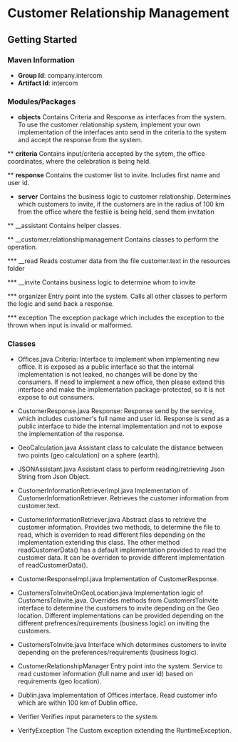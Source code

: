 # Customer Relationship Management

## Getting Started

### Maven Information
* __Group Id__: company.intercom
* __Artifact Id__: intercom

### Modules/Packages

* __objects__
Contains Criteria and Response as interfaces from the system. To use the customer relationship system, implement your own implementation of the interfaces anto send in the criteria to the  system
and accept the response from the system.

** __criteria__
Contains input/criteria accepted by the sytem, the office coordinates, where the celebration is being held.

** __response__
Contains the customer list to invite. Includes first name and user id.

* __server__
Contains the business logic to customer relationship. Determines which customers to invite, if the customers are in the radius of 100 km from the office where the festiie is being held, send them
invitation

** __assistant
Contains helper classes.

** __customer.relationshipmanagement
Contains classes to perform the operation.

*** __read
Reads costumer data from the file customer.text in the resources folder

*** __invite
Contains business logic to determine whom to invite

*** organizer
Entry point into the system. Calls all other classes to perform the logic and send back a response.

*** exception
The exception package which includes the exception to tbe thrown when input is invalid or malformed.

### Classes

* Offices.java
Criteria: Interface to implement when implementing new office. It is exposed as a public interface so that the internal implementation is not leaked, no changes will be done
by the consumers. If need to implement a new office, then please extend this interface and make the implementation package-protected, so it is not expose to out consumers.

* CustomerResponse.java
Response: Response send by the service, which includes customer's full name and user id. Response is send as a public interface to hide the internal implementation and not to
expose the implementation of the response.

* GeoCalculation.java
Assistant class to calculate the distance between two points (geo calculation) on a sphere (earth).

* JSONAssistant.java
Assistant class to perform reading/retrieving Json String from Json Object.

* CustomerInformationRetrieverImpl.java
Implementation of CustomerInformationRetriever. Retrieves the customer information from customer.text.

* CustomerInformationRetriever.java
Abstract class to retrieve the customer information. Provides two methods, to determine the file to read, which is overriden to read different files depending on the implementation extending this class.
The other method readCustomerData() has a default implementation provided to read the customer data. It can be overriden to provide different implementation of readCustomerData().

* CustomerResponseImpl.java
Implementation of CustomerResponse.

* CustomersToInviteOnGeoLocation.java
Implementation logic of CustomersToInvite.java. Overrides methods from CustomersToInvite interface to determine the customers to invite depending on the Geo location. Different implementations can be provided
depending on the different prefrences/requirements (business logic) on inviting the customers.

* CustomersToInvite.java
Interface which determines customers to invite depending on the preferences/requirements (business logic).

* CustomerRelationshipManager
Entry point into the system. Service to read customer information (full name and user id) based on requirements (geo location).

* Dublin.java
Implementation of Offices interface. Read customer info which are within 100 km of Dublin office.

* Verifier
Verifies input parameters to the system.

* VerifyException
The Custom exception extending the RuntimeException.
